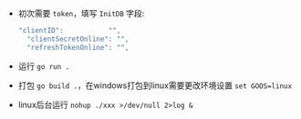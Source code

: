 - 初次需要 `token`，填写 `InitDB` 字段:
  ```go
  "clientID":           "",
	"clientSecretOnline": "",
	"refreshTokenOnline": "",
  ```

- 运行 `go run .`
- 打包 `go build .`，在windows打包到linux需要更改环境设置 `set GOOS=linux`
- linux后台运行 `nohup ./xxx >/dev/null 2>log &`